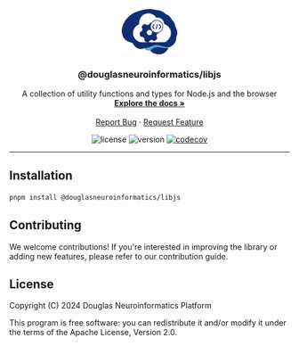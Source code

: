 <!-- PROJECT LOGO -->
<div align="center">
  <a href="https://github.com/DouglasNeuroInformatics/libjs">
    <img src="https://raw.githubusercontent.com/DouglasNeuroInformatics/libjs/main/.github/assets/libjs-logo.png" alt="Logo" width="100" >
  </a>
  <h3 align="center">@douglasneuroinformatics/libjs</h3>
  <p align="center">
    A collection of utility functions and types for Node.js and the browser
    <br />
    <a href="https://douglasneuroinformatics.github.io/libjs/">
      <strong>Explore the docs »
      </strong>
    </a>
    <br />
    <br />
    <a href="https://github.com/DouglasNeuroInformatics/libjs/issues" rel="noreferrer" target="_blank">Report Bug</a>
    ·
    <a href="https://github.com/DouglasNeuroInformatics/libjs/issues" rel="noreferrer" target="_blank">Request Feature</a>
  </p>
</div>

<!-- PROJECT SHIELDS -->
<div align="center">

![license](https://img.shields.io/github/license/DouglasNeuroInformatics/libjs)
![version](https://img.shields.io/github/package-json/v/DouglasNeuroInformatics/libjs)
[![codecov](https://codecov.io/gh/DouglasNeuroInformatics/libjs/graph/badge.svg?token=J9XY9jkGs1)](https://codecov.io/gh/DouglasNeuroInformatics/libjs)

</div>
<hr />

## Installation

```sh
pnpm install @douglasneuroinformatics/libjs
```

## Contributing

We welcome contributions! If you're interested in improving the library or adding new features, please refer to our contribution guide.

## License

Copyright (C) 2024 Douglas Neuroinformatics Platform

This program is free software: you can redistribute it and/or modify
it under the terms of the Apache License, Version 2.0.
